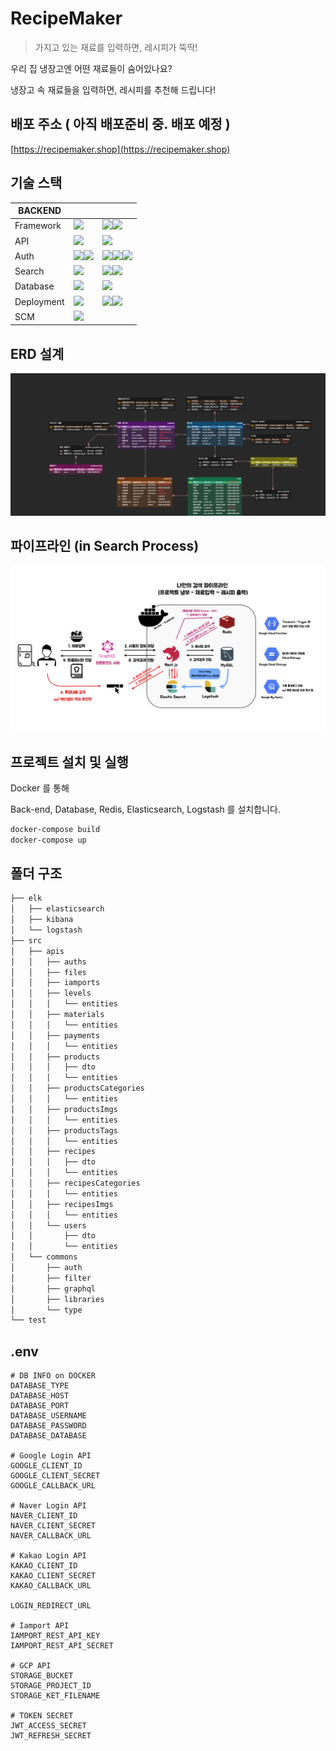 # RecipeMaker
> 가지고 있는 재료를 입력하면, 레시피가 뚝딱!

우리 집 냉장고엔 어떤 재료들이 숨어있나요?

냉장고 속 재료들을 입력하면,
레시피를 추천해 드립니다!


## 배포 주소 ( 아직 배포준비 중. 배포 예정 )

[https://recipemaker.shop](https://recipemaker.shop)


## 기술 스택

|BACKEND|||
|---|---|---|
|Framework|<img src="https://img.shields.io/badge/nestjs-E0234E?style=for-the-badge&logo=nestjs&logoColor=black">|<img src="https://img.shields.io/badge/javascript-F7DF1E?style=for-the-badge&logo=javascript&logoColor=black"><img src="https://img.shields.io/badge/typescript-3178C6?style=for-the-badge&logo=typescript&logoColor=black">|
|API|<img src="https://img.shields.io/badge/GraphQL-E10098?style=for-the-badge&logo=graphql&logoColor=white">|<img src="https://img.shields.io/badge/Apollo GraphQL-311C87?style=for-the-badge&logo=apollographql&logoColor=white">|
|Auth|<img src="https://img.shields.io/badge/JWT-d63aff?style=for-the-badge&logo=jwt&logoColor=white"><img src="https://img.shields.io/badge/OAuth2.0-4479A1?style=for-the-badge">|<img src="https://img.shields.io/badge/google-4285F4?style=for-the-badge&logo=google&logoColor=white"><img src="https://img.shields.io/badge/naver-03C75A?style=for-the-badge&logo=naver&logoColor=white"><img src="https://img.shields.io/badge/kakao-FFCD00?style=for-the-badge&logo=kakaotalk&logoColor=white">|
|Search|<img src="https://img.shields.io/badge/Elasticsearch-005571?style=for-the-badge&logo=Elasticsearch&logoColor=white">|<img src="https://img.shields.io/badge/logstash-005571?style=for-the-badge&logo=logstash&logoColor=white"><img src="https://img.shields.io/badge/redis-DC382D?style=for-the-badge&logo=redis&logoColor=white">|
|Database|<img src="https://img.shields.io/badge/mysql-4479A1?style=for-the-badge&logo=mysql&logoColor=white">|<img src="https://img.shields.io/badge/TypeORM-4479A1?style=for-the-badge&logo=typeorm&logoColor=white">
|Deployment|<img src="https://img.shields.io/badge/Google Cloud Platform-4285F4?style=for-the-badge&logo=googlecloud&logoColor=white">|<img src="https://img.shields.io/badge/Kubernetes-326CE5?style=for-the-badge&logo=kubernetes&logoColor=white"><img src="https://img.shields.io/badge/Docker-2496ED?style=for-the-badge&logo=docker&logoColor=white">
|SCM|<img src="https://img.shields.io/badge/github-181717?style=for-the-badge&logo=github&logoColor=white">|


## ERD 설계

![](./mainproject-erd.png)

## 파이프라인 (in Search Process)

![](./mainproject-searchpipeline.png)

## 프로젝트 설치 및 실행

Docker 를 통해

Back-end, Database, Redis, Elasticsearch, Logstash 를 설치합니다.

```sh
docker-compose build
docker-compose up
```

## 폴더 구조
```sh
├── elk
│   ├── elasticsearch
│   ├── kibana
│   └── logstash
├── src
│   ├── apis
│   │   ├── auths
│   │   ├── files
│   │   ├── iamports
│   │   ├── levels
│   │   │   └── entities
│   │   ├── materials
│   │   │   └── entities
│   │   ├── payments
│   │   │   └── entities
│   │   ├── products
│   │   │   ├── dto
│   │   │   └── entities
│   │   ├── productsCategories
│   │   │   └── entities
│   │   ├── productsImgs
│   │   │   └── entities
│   │   ├── productsTags
│   │   │   └── entities
│   │   ├── recipes
│   │   │   ├── dto
│   │   │   └── entities
│   │   ├── recipesCategories
│   │   │   └── entities
│   │   ├── recipesImgs
│   │   │   └── entities
│   │   └── users
│   │       ├── dto
│   │       └── entities
│   └── commons
│       ├── auth
│       ├── filter
│       ├── graphql
│       ├── libraries
│       └── type
└── test
```

## .env

```
# DB INFO on DOCKER
DATABASE_TYPE
DATABASE_HOST
DATABASE_PORT
DATABASE_USERNAME
DATABASE_PASSWORD
DATABASE_DATABASE

# Google Login API
GOOGLE_CLIENT_ID
GOOGLE_CLIENT_SECRET
GOOGLE_CALLBACK_URL

# Naver Login API
NAVER_CLIENT_ID
NAVER_CLIENT_SECRET
NAVER_CALLBACK_URL

# Kakao Login API
KAKAO_CLIENT_ID
KAKAO_CLIENT_SECRET
KAKAO_CALLBACK_URL

LOGIN_REDIRECT_URL

# Iamport API
IAMPORT_REST_API_KEY
IAMPORT_REST_API_SECRET

# GCP API
STORAGE_BUCKET
STORAGE_PROJECT_ID
STORAGE_KET_FILENAME

# TOKEN SECRET
JWT_ACCESS_SECRET
JWT_REFRESH_SECRET

```
